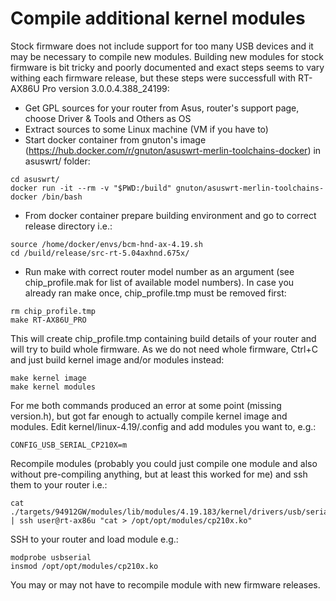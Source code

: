 # Compile additional kernel modules
Stock firmware does not include support for too many USB devices and it may be necessary to compile new modules. Building new modules for stock firmware is bit tricky and poorly documented and exact steps seems to vary withing each firmware release, but these steps were successfull with RT-AX86U Pro version 3.0.0.4.388_24199:

- Get GPL sources for your router from Asus, router's support page, choose Driver & Tools and Others as OS
- Extract sources to some Linux machine (VM if you have to)
- Start docker container from gnuton's image (https://hub.docker.com/r/gnuton/asuswrt-merlin-toolchains-docker) in asuswrt/ folder:
```
cd asuswrt/
docker run -it --rm -v "$PWD:/build" gnuton/asuswrt-merlin-toolchains-docker /bin/bash
```

- From docker container prepare building environment and go to correct release directory i.e.:
```
source /home/docker/envs/bcm-hnd-ax-4.19.sh
cd /build/release/src-rt-5.04axhnd.675x/
```

- Run make with correct router model number as an argument (see chip_profile.mak for list of available model numbers). In case you already ran make once, chip_profile.tmp must be removed first:
```
rm chip_profile.tmp
make RT-AX86U_PRO
```

This will create chip_profile.tmp containing build details of your router and will try to build whole firmware. As we do not need whole firmware, Ctrl+C and just build kernel image and/or modules instead:
```
make kernel image
make kernel modules
```

For me both commands produced an error at some point (missing version.h), but got far enough to actually compile kernel image and modules. Edit kernel/linux-4.19/.config and add modules you want to, e.g.:

```
CONFIG_USB_SERIAL_CP210X=m
```

Recompile modules (probably you could just compile one module and also without pre-compiling anything, but at least this worked for me) and ssh them to your router i.e.:

```
cat ./targets/94912GW/modules/lib/modules/4.19.183/kernel/drivers/usb/serial/cp210x.ko | ssh user@rt-ax86u "cat > /opt/opt/modules/cp210x.ko"
```

SSH to your router and load module e.g.:

```
modprobe usbserial
insmod /opt/opt/modules/cp210x.ko
```

You may or may not have to recompile module with new firmware releases.

